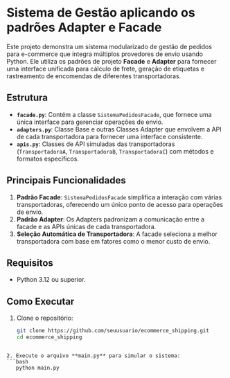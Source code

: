 # Sistema de Gestão aplicando os padrões Adapter e Facade

Este projeto demonstra um sistema modularizado de gestão de pedidos para e-commerce que integra múltiplos provedores de envio usando Python. Ele utiliza os padrões de projeto **Facade** e **Adapter** para fornecer uma interface unificada para cálculo de frete, geração de etiquetas e rastreamento de encomendas de diferentes transportadoras.

## Estrutura 

- **`facade.py`**: Contém a classe `SistemaPedidosFacade`, que fornece uma única interface para gerenciar operações de envio.
- **`adapters.py`**: Classe Base e outras Classes Adapter que envolvem a API de cada transportadora para fornecer uma interface consistente.
- **`apis.py`**: Classes de API simuladas das transportadoras (`TransportadoraA`, `TransportadoraB`, `TransportadoraC`) com métodos e formatos específicos.

## Principais Funcionalidades

1. **Padrão Facade**: `SistemaPedidosFacade` simplifica a interação com várias transportadoras, oferecendo um único ponto de acesso para operações de envio.
2. **Padrão Adapter**: Os Adapters padronizam a comunicação entre a facade e as APIs únicas de cada transportadora.
3. **Seleção Automática de Transportadora**: A facade seleciona a melhor transportadora com base em fatores como o menor custo de envio.

## Requisitos

- Python 3.12 ou superior.

## Como Executar

1. Clone o repositório:
   ```bash
   git clone https://github.com/seuusuario/ecommerce_shipping.git
   cd ecommerce_shipping
 ```
 
 2. Execute o arquivo **main.py** para simular o sistema:
```bash
    python main.py
```